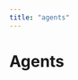 ```yaml
---
title: "agents"
---
```

# Agents
<div id="all"></div>
<script>
async function init(){
    let agents = await fetch('/api/v1/agents').then(r=>r.json());
    console.log(agents);
    /*AgentData {
        id: d.get::<String, _>("id"),
        alias: d.get::<String, _>("name"),
        uptime: d.get::<i64, _>("uptime"),
        os_release: d.get::<String, _>("os_release"),
    };*/
    let s = "";
    for(agent of agents){
        s += `<div>
        <div>${agent.id}</div>
        <div>${agent.alias}</div>
        <div>${agent.uptime}</div>
        <div>${agent.os_release}</div>
        </div>`;
    }
    document.querySelector("#all").innerHTML=s;
}
init()
</script>